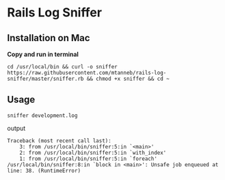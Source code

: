 # Rails Log Sniffer



## Installation on Mac

**Copy and run in terminal**

```shell
cd /usr/local/bin && curl -o sniffer https://raw.githubusercontent.com/mtanneb/rails-log-sniffer/master/sniffer.rb && chmod +x sniffer && cd ~
```
## Usage
```shell
sniffer development.log
```
output
```shell
Traceback (most recent call last):
	3: from /usr/local/bin/sniffer:5:in `<main>'
	2: from /usr/local/bin/sniffer:5:in `with_index'
	1: from /usr/local/bin/sniffer:5:in `foreach'
/usr/local/bin/sniffer:8:in `block in <main>': Unsafe job enqueued at line: 38. (RuntimeError)
```